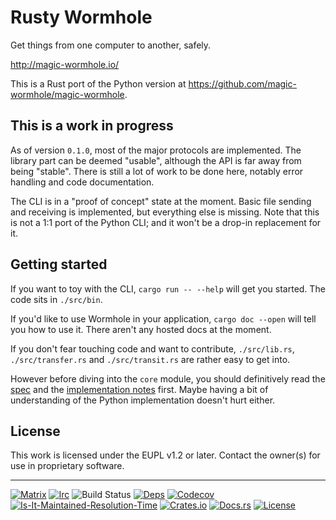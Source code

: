 # Rusty Wormhole

Get things from one computer to another, safely.

<http://magic-wormhole.io/>

This is a Rust port of the Python version at <https://github.com/magic-wormhole/magic-wormhole>.

## This is a work in progress

As of version `0.1.0`, most of the major protocols are implemented. The library part can be deemed "usable", although the API is far away from being "stable". There is still a lot of work to be done here, notably error handling and code documentation.

The CLI is in a "proof of concept" state at the moment. Basic file sending and receiving is implemented, but everything else is missing. Note that this is not a 1:1 port of the Python CLI; and it won't be a drop-in replacement for it.

## Getting started

If you want to toy with the CLI, `cargo run -- --help` will get you started. The code sits in `./src/bin`.

If you'd like to use Wormhole in your application, `cargo doc --open` will tell you how to use it. There aren't any hosted docs at the moment.

If you don't fear touching code and want to contribute, `./src/lib.rs`, `./src/transfer.rs` and `./src/transit.rs` are rather easy to get into.

However before diving into the `core` module, you should definitively read the [spec](https://magic-wormhole.readthedocs.io/en/latest/) and the [implementation notes](https://github.com/magic-wormhole/magic-wormhole.rs/wiki) first. Maybe having a bit of understanding of the Python implementation doesn't hurt either.

## License

This work is licensed under the EUPL v1.2 or later. Contact the owner(s) for use in proprietary software.

----------

[![Matrix][matrix-room-image]][matrix-room-url]
[![Irc][irc-room-image]][irc-room-url]
![Build Status][build-status-image]
[![Deps][deps-status-image]][deps-status-url]
[![Codecov][codecov-image]][codecov-url]
[![Is-It-Maintained-Resolution-Time][iim-resolution-image]][iim-resolution-url]
[![Crates.io][crates-io-image]][crates-io-url]
[![Docs.rs][docs-image]][docs-url]
[![License][license-image]][license-url]

[matrix-room-image]: https://img.shields.io/badge/matrix.org-%23magic--wormhole-brightgreen
[matrix-room-url]: https://matrix.to/#/#magic-wormhole:matrix.org
[irc-room-image]: https://img.shields.io/badge/irc.libera.chat-%23magic--wormhole-brightgreen
[irc-room-url]: https://web.libera.chat/
[build-status-image]: https://github.com/magic-wormhole/magic-wormhole.rs/workflows/Rust/badge.svg
[deps-status-image]: https://deps.rs/repo/github/magic-wormhole/magic-wormhole.rs/status.svg
[deps-status-url]: https://deps.rs/repo/github/magic-wormhole/magic-wormhole.rs
[codecov-image]: https://codecov.io/gh/magic-wormhole/magic-wormhole.rs/branch/master/graph/badge.svg
[codecov-url]: https://codecov.io/gh/magic-wormhole/magic-wormhole.rs
[crates-io-image]: https://img.shields.io/crates/v/magic-wormhole.svg
[crates-io-url]: https://crates.io/crates/magic-wormhole
[docs-image]: https://docs.rs/magic-wormhole/badge.svg
[docs-url]: https://docs.rs/magic-wormhole
[license-image]: https://img.shields.io/crates/l/magic-wormhole.svg
[license-url]: LICENSE
[iim-resolution-image]: http://isitmaintained.com/badge/resolution/magic-wormhole/magic-wormhole.rs.svg
[iim-resolution-url]: http://isitmaintained.com/project/magic-wormhole/magic-wormhole.rs
